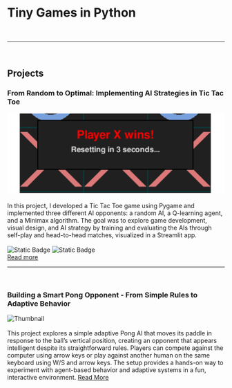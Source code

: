 # Tiny Games in Python

<br>

***

<br>

## Projects

### From Random to Optimal: Implementing AI Strategies in Tic Tac Toe
![Thumbnail](/assets/tic_tac_toe/pictures/tic_tac_toe_banner.png)<br><br>
In this project, I developed a Tic Tac Toe game using Pygame and implemented three different AI opponents: a random AI, a Q-learning agent, and a Minimax algorithm. The goal was to explore game development, visual design, and AI strategy by training and evaluating the AIs through self-play and head-to-head matches, visualized in a Streamlit app. <br><br>
![Static Badge](https://img.shields.io/badge/Optimization-blue) ![Static Badge](https://img.shields.io/badge/Data_Visualization-blue)<br>
[Read more](/assets/tic_tac_toe/text/tictactoe.html)

***
<br>

### Building a Smart Pong Opponent - From Simple Rules to Adaptive Behavior
![Thumbnail](/assets/pong/pictures/pong_banner.png)<br><br>
This project explores a simple adaptive Pong AI that moves its paddle in response to the ball’s vertical position, creating an opponent that appears intelligent despite its straightforward rules. Players can compete against the computer using arrow keys or play against another human on the same keyboard using W/S and arrow keys. The setup provides a hands-on way to experiment with agent-based behavior and adaptive systems in a fun, interactive environment.
[Read More](/assets/pong/text/pong.html)
